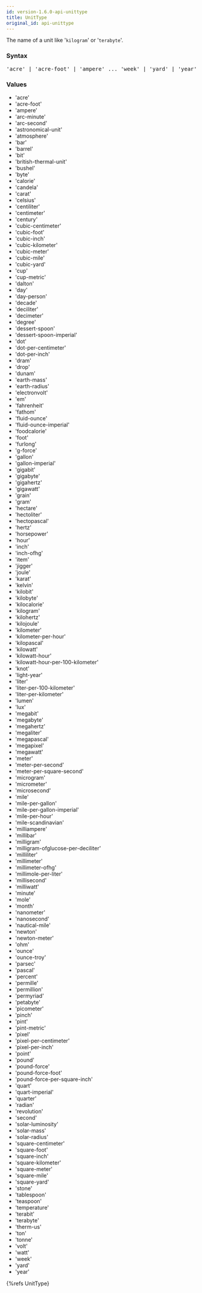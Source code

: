 ```yaml
---
id: version-1.6.0-api-unittype
title: UnitType
original_id: api-unittype
---
```




The name of a unit like '`kilogram`' or '`terabyte`'.

### Syntax

<pre class="syntax">
'acre' | 'acre-foot' | 'ampere' ... 'week' | 'yard' | 'year'
</pre>

### Values

  - 'acre'
  - 'acre-foot'
  - 'ampere'
  - 'arc-minute'
  - 'arc-second'
  - 'astronomical-unit'
  - 'atmosphere'
  - 'bar'
  - 'barrel'
  - 'bit'
  - 'british-thermal-unit'
  - 'bushel'
  - 'byte'
  - 'calorie'
  - 'candela'
  - 'carat'
  - 'celsius'
  - 'centiliter'
  - 'centimeter'
  - 'century'
  - 'cubic-centimeter'
  - 'cubic-foot'
  - 'cubic-inch'
  - 'cubic-kilometer'
  - 'cubic-meter'
  - 'cubic-mile'
  - 'cubic-yard'
  - 'cup'
  - 'cup-metric'
  - 'dalton'
  - 'day'
  - 'day-person'
  - 'decade'
  - 'deciliter'
  - 'decimeter'
  - 'degree'
  - 'dessert-spoon'
  - 'dessert-spoon-imperial'
  - 'dot'
  - 'dot-per-centimeter'
  - 'dot-per-inch'
  - 'dram'
  - 'drop'
  - 'dunam'
  - 'earth-mass'
  - 'earth-radius'
  - 'electronvolt'
  - 'em'
  - 'fahrenheit'
  - 'fathom'
  - 'fluid-ounce'
  - 'fluid-ounce-imperial'
  - 'foodcalorie'
  - 'foot'
  - 'furlong'
  - 'g-force'
  - 'gallon'
  - 'gallon-imperial'
  - 'gigabit'
  - 'gigabyte'
  - 'gigahertz'
  - 'gigawatt'
  - 'grain'
  - 'gram'
  - 'hectare'
  - 'hectoliter'
  - 'hectopascal'
  - 'hertz'
  - 'horsepower'
  - 'hour'
  - 'inch'
  - 'inch-ofhg'
  - 'item'
  - 'jigger'
  - 'joule'
  - 'karat'
  - 'kelvin'
  - 'kilobit'
  - 'kilobyte'
  - 'kilocalorie'
  - 'kilogram'
  - 'kilohertz'
  - 'kilojoule'
  - 'kilometer'
  - 'kilometer-per-hour'
  - 'kilopascal'
  - 'kilowatt'
  - 'kilowatt-hour'
  - 'kilowatt-hour-per-100-kilometer'
  - 'knot'
  - 'light-year'
  - 'liter'
  - 'liter-per-100-kilometer'
  - 'liter-per-kilometer'
  - 'lumen'
  - 'lux'
  - 'megabit'
  - 'megabyte'
  - 'megahertz'
  - 'megaliter'
  - 'megapascal'
  - 'megapixel'
  - 'megawatt'
  - 'meter'
  - 'meter-per-second'
  - 'meter-per-square-second'
  - 'microgram'
  - 'micrometer'
  - 'microsecond'
  - 'mile'
  - 'mile-per-gallon'
  - 'mile-per-gallon-imperial'
  - 'mile-per-hour'
  - 'mile-scandinavian'
  - 'milliampere'
  - 'millibar'
  - 'milligram'
  - 'milligram-ofglucose-per-deciliter'
  - 'milliliter'
  - 'millimeter'
  - 'millimeter-ofhg'
  - 'millimole-per-liter'
  - 'millisecond'
  - 'milliwatt'
  - 'minute'
  - 'mole'
  - 'month'
  - 'nanometer'
  - 'nanosecond'
  - 'nautical-mile'
  - 'newton'
  - 'newton-meter'
  - 'ohm'
  - 'ounce'
  - 'ounce-troy'
  - 'parsec'
  - 'pascal'
  - 'percent'
  - 'permille'
  - 'permillion'
  - 'permyriad'
  - 'petabyte'
  - 'picometer'
  - 'pinch'
  - 'pint'
  - 'pint-metric'
  - 'pixel'
  - 'pixel-per-centimeter'
  - 'pixel-per-inch'
  - 'point'
  - 'pound'
  - 'pound-force'
  - 'pound-force-foot'
  - 'pound-force-per-square-inch'
  - 'quart'
  - 'quart-imperial'
  - 'quarter'
  - 'radian'
  - 'revolution'
  - 'second'
  - 'solar-luminosity'
  - 'solar-mass'
  - 'solar-radius'
  - 'square-centimeter'
  - 'square-foot'
  - 'square-inch'
  - 'square-kilometer'
  - 'square-meter'
  - 'square-mile'
  - 'square-yard'
  - 'stone'
  - 'tablespoon'
  - 'teaspoon'
  - 'temperature'
  - 'terabit'
  - 'terabyte'
  - 'therm-us'
  - 'ton'
  - 'tonne'
  - 'volt'
  - 'watt'
  - 'week'
  - 'yard'
  - 'year'

{%refs UnitType}
